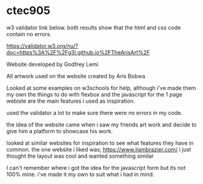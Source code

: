# ctec905

w3 validator link below. both results show that the html and css code contain no errors.

https://validator.w3.org/nu/?doc=https%3A%2F%2Fg3l.github.io%2FTheArisArt%2F

Website developed by Godfrey Lemi

All artwork used on the website created by Aris Bobwa

Looked at some examples on w3schools for help, although i've made them my own
 the things to do with flexbox and the javascript for the 1 page webiste are the main features i used as inspiration.

 used the validator a lot to make sure there were no errors in my code.

 the idea of the website came when i saw my friends art work and decide to give him a platform to showcase his work.

 looked at similar websites for inspiration to see what features they have in common. the one website i liked was; https://www.liambrazier.com/   i just thought the layout was cool and wanted something similar
 
 I can't remember where i got the idea for the javascript form but its not 100% mine. i've made it my own to suit what i had in mind.
 
